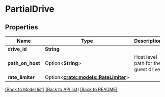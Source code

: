 # PartialDrive

## Properties

Name | Type | Description | Notes
------------ | ------------- | ------------- | -------------
**drive_id** | **String** |  | 
**path_on_host** | Option<**String**> | Host level path for the guest drive | [optional]
**rate_limiter** | Option<[**crate::models::RateLimiter**](RateLimiter.md)> |  | [optional]

[[Back to Model list]](../README.md#documentation-for-models) [[Back to API list]](../README.md#documentation-for-api-endpoints) [[Back to README]](../README.md)


